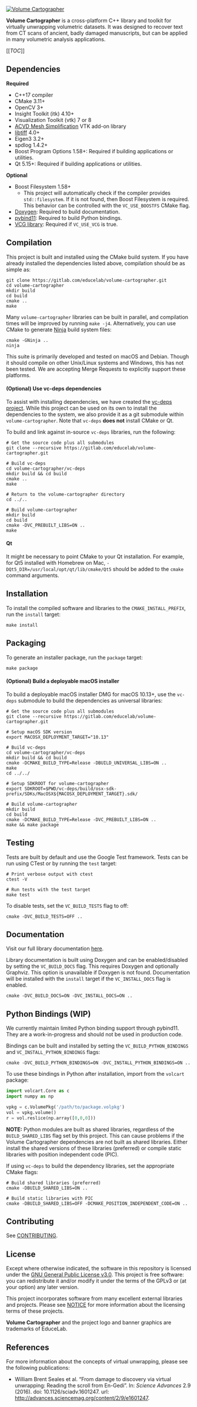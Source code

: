 [![Volume Cartographer](docs/images/banner.svg)](https://gitlab.com/educelab/volume-cartographer)

**Volume Cartographer** is a cross-platform C++ library and toolkit for
virtually unwrapping volumetric datasets. It was designed to recover text from
CT scans of ancient, badly damaged manuscripts, but can be applied in many
volumetric analysis applications.

[[_TOC_]]

## Dependencies
**Required**
* C++17 compiler
* CMake 3.11+
* OpenCV 3+
* Insight Toolkit (itk) 4.10+
* Visualization Toolkit (vtk) 7 or 8
* [ACVD Mesh Simplification](https://github.com/csparker247/ACVD) VTK add-on
library
* [libtiff](https://gitlab.com/libtiff/libtiff) 4.0+
* Eigen3 3.2+
* spdlog 1.4.2+
* Boost Program Options 1.58+: Required if building applications or utilities.
* Qt 5.15+: Required if building applications or utilities.

**Optional**
* Boost Filesystem 1.58+
    - This project will automatically check if the compiler provides
    `std::filesystem`. If it is not found, then Boost Filesystem is required.
    This behavior can be controlled with the `VC_USE_BOOSTFS` CMake flag.
* [Doxygen](http://www.doxygen.org/): Required to build
documentation.
* [pybind11](https://github.com/pybind/pybind11): Required to build Python
bindings.
* [VCG library](https://github.com/cnr-isti-vclab/vcglib): Required if
`VC_USE_VCG` is true.

## Compilation  
This project is built and installed using the CMake build system. If you have
already installed the dependencies listed above, compilation should be as simple
as:  
```shell
git clone https://gitlab.com/educelab/volume-cartographer.git
cd volume-cartographer
mkdir build
cd build
cmake ..
make
```

Many `volume-cartographer` libraries can be built in parallel, and compilation
times will be improved by running `make -j4`. Alternatively, you can use CMake
to generate [Ninja](https://ninja-build.org/) build system files:  
```shell
cmake -GNinja ..
ninja
```

This suite is primarily developed and tested on macOS and Debian. Though it
should compile on other Unix/Linux systems and Windows, this has not been
tested. We are accepting Merge Requests to explicitly support these platforms.

#### (Optional) Use vc-deps dependencies
To assist with installing dependencies, we have created the
[vc-deps project](https://gitlab.com/educelab/vc-deps). While this project can
be used on its own to install the dependencies to the system, we also provide
it as a git submodule within `volume-cartographer`. Note that `vc-deps`
**does not** install CMake or Qt.  

To build and link against in-source `vc-deps` libraries, run the following:  
```shell
# Get the source code plus all submodules
git clone --recursive https://gitlab.com/educelab/volume-cartographer.git

# Build vc-deps
cd volume-cartographer/vc-deps
mkdir build && cd build
cmake ..
make

# Return to the volume-cartographer directory
cd ../..

# Build volume-cartographer
mkdir build
cd build
cmake -DVC_PREBUILT_LIBS=ON ..
make
```

#### Qt
It might be necessary to point CMake to your Qt installation. For example,
for Qt5 installed with Homebrew on Mac,
`-DQt5_DIR=/usr/local/opt/qt/lib/cmake/Qt5` should be added to the `cmake`
command arguments.

## Installation
To install the compiled software and libraries to the `CMAKE_INSTALL_PREFIX`,
run the `install` target:
```shell
make install
```

## Packaging

To generate an installer package, run the `package` target:
```shell
make package
```

#### (Optional) Build a deployable macOS installer
To build a deployable macOS installer DMG for macOS 10.13+, use the `vc-deps`
submodule to build the dependencies as universal libraries:
```shell
# Get the source code plus all submodules
git clone --recursive https://gitlab.com/educelab/volume-cartographer.git

# Setup macOS SDK version
export MACOSX_DEPLOYMENT_TARGET="10.13"

# Build vc-deps
cd volume-cartographer/vc-deps
mkdir build && cd build
cmake -DCMAKE_BUILD_TYPE=Release -DBUILD_UNIVERSAL_LIBS=ON ..
make
cd ../../

# Setup SDKROOT for volume-cartographer
export SDKROOT=$PWD/vc-deps/build/osx-sdk-prefix/SDKs/MacOSX${MACOSX_DEPLOYMENT_TARGET}.sdk/

# Build volume-cartographer
mkdir build
cd build
cmake -DCMAKE_BUILD_TYPE=Release -DVC_PREBUILT_LIBS=ON ..
make && make package
```

## Testing
Tests are built by default and use the Google Test framework. Tests can be run
using CTest or by running the `test` target:
```shell
# Print verbose output with ctest
ctest -V

# Run tests with the test target
make test
```

To disable tests, set the `VC_BUILD_TESTS` flag to off:
```shell
cmake -DVC_BUILD_TESTS=OFF ..
```

## Documentation
Visit our full library documentation
[here](https://educelab.gitlab.io/volume-cartographer/docs/).

Library documentation is built using Doxygen and can be enabled/disabled by
setting the `VC_BUILD_DOCS` flag. This requires Doxygen and optionally Graphviz.
This option is unavailable if Doxygen is not found. Documentation will be
installed with the `install` target if the `VC_INSTALL_DOCS` flag is enabled.

```shell
cmake -DVC_BUILD_DOCS=ON -DVC_INSTALL_DOCS=ON ..
```

## Python Bindings (WIP)
We currently maintain limited Python binding support through pybind11. They are
a work-in-progress and should not be used in production code.  

Bindings can be built and installed by setting the
`VC_BUILD_PYTHON_BINDINGS` and `VC_INSTALL_PYTHON_BINDINGS` flags:
```shell
cmake -DVC_BUILD_PYTHON_BINDINGS=ON -DVC_INSTALL_PYTHON_BINDINGS=ON ..
```

To use these bindings in Python after installation, import from the
`volcart` package:
```python
import volcart.Core as c
import numpy as np

vpkg = c.VolumePkg('/path/to/package.volpkg')
vol = vpkg.volume()
r = vol.reslice(np.array([0,0,0]))
```

__NOTE:__ Python modules are built as shared libraries, regardless of the
`BUILD_SHARED_LIBS` flag set by this project. This can cause problems if the
Volume Cartographer dependencies are not built as shared libraries. Either
install the shared versions of these libraries (preferred) or compile static
libraries with position independent code (PIC).

If using `vc-deps` to build the dependency libraries, set the appropriate CMake
flags:
```shell
# Build shared libraries (preferred)
cmake -DBUILD_SHARED_LIBS=ON ..

# Build static libraries with PIC
cmake -DBUILD_SHARED_LIBS=OFF -DCMAKE_POSITION_INDEPENDENT_CODE=ON ..
```

## Contributing

See [CONTRIBUTING](CONTRIBUTING.md).

## License
Except where otherwise indicated, the software in this repository is licensed
under the [GNU General Public License v3.0](LICENSE). This project is free
software: you can redistribute it and/or modify it under the terms of the GPLv3
or (at your option) any later version.

This project incorporates software from many excellent external libraries and
projects. Please see [NOTICE](NOTICE) for more information about the licensing
terms of these projects.

**Volume Cartographer** and the project logo and banner graphics are trademarks 
of EduceLab.

## References
For more information about the concepts of virtual unwrapping, please see the
following publications:
* William Brent Seales et al. “From damage to discovery via virtual unwrapping:
Reading the scroll from En-Gedi”. In: _Science Advances_ 2.9 (2016).
doi: 10.1126/sciadv.1601247.
url: http://advances.sciencemag.org/content/2/9/e1601247.
